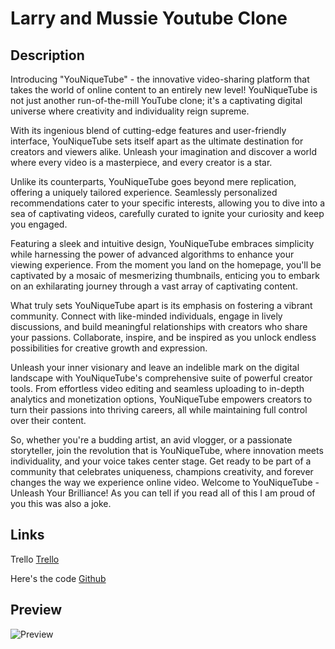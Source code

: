 # Larry and Mussie Youtube Clone

## Description

Introducing "YouNiqueTube" - the innovative video-sharing platform that takes the world of online content to an entirely new level! YouNiqueTube is not just another run-of-the-mill YouTube clone; it's a captivating digital universe where creativity and individuality reign supreme.

With its ingenious blend of cutting-edge features and user-friendly interface, YouNiqueTube sets itself apart as the ultimate destination for creators and viewers alike. Unleash your imagination and discover a world where every video is a masterpiece, and every creator is a star.

Unlike its counterparts, YouNiqueTube goes beyond mere replication, offering a uniquely tailored experience. Seamlessly personalized recommendations cater to your specific interests, allowing you to dive into a sea of captivating videos, carefully curated to ignite your curiosity and keep you engaged.

Featuring a sleek and intuitive design, YouNiqueTube embraces simplicity while harnessing the power of advanced algorithms to enhance your viewing experience. From the moment you land on the homepage, you'll be captivated by a mosaic of mesmerizing thumbnails, enticing you to embark on an exhilarating journey through a vast array of captivating content.

What truly sets YouNiqueTube apart is its emphasis on fostering a vibrant community. Connect with like-minded individuals, engage in lively discussions, and build meaningful relationships with creators who share your passions. Collaborate, inspire, and be inspired as you unlock endless possibilities for creative growth and expression.

Unleash your inner visionary and leave an indelible mark on the digital landscape with YouNiqueTube's comprehensive suite of powerful creator tools. From effortless video editing and seamless uploading to in-depth analytics and monetization options, YouNiqueTube empowers creators to turn their passions into thriving careers, all while maintaining full control over their content.

So, whether you're a budding artist, an avid vlogger, or a passionate storyteller, join the revolution that is YouNiqueTube, where innovation meets individuality, and your voice takes center stage. Get ready to be part of a community that celebrates uniqueness, champions creativity, and forever changes the way we experience online video. Welcome to YouNiqueTube - Unleash Your Brilliance! As you can tell if you read all of this I am proud of you this was also a joke.

## Links

Trello [Trello](https://trello.com/invite/b/trhTkYXb/ATTI2b909eb3200b72b8de0c3385c302885bEC1432B3/youtube-project)

Here's the code [Github](https://github.com/LarryPursuit/YouNiqueTube-Project)

## Preview

![Preview](../images/YouNiqueTube.png)
